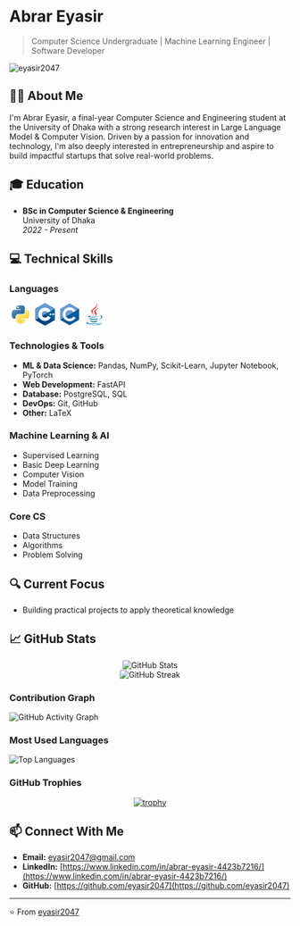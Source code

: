 # Abrar Eyasir
> Computer Science Undergraduate | Machine Learning Engineer | Software Developer

<p align="left">
  <img src="https://komarev.com/ghpvc/?username=eyasir2047&label=Profile%20views&color=0e75b6&style=flat" alt="eyasir2047" />
</p>

## 👨‍💻 About Me
I'm Abrar Eyasir, a final-year Computer Science and Engineering student at the University of Dhaka with a strong research interest in Large Language Model & Computer Vision. Driven by a passion for innovation and technology, I'm also deeply interested in entrepreneurship and aspire to build impactful startups that solve real-world problems.

## 🎓 Education
- **BSc in Computer Science & Engineering**  
  University of Dhaka  
  *2022 - Present*

## 💻 Technical Skills
### Languages
<p align="left">
  <img src="https://raw.githubusercontent.com/devicons/devicon/master/icons/python/python-original.svg" alt="python" width="40" height="40"/>
  <img src="https://raw.githubusercontent.com/devicons/devicon/master/icons/cplusplus/cplusplus-original.svg" alt="c++" width="40" height="40"/>
  <img src="https://raw.githubusercontent.com/devicons/devicon/master/icons/c/c-original.svg" alt="c" width="40" height="40"/>
  <img src="https://raw.githubusercontent.com/devicons/devicon/master/icons/java/java-original.svg" alt="java" width="40" height="40"/>
</p>

### Technologies & Tools
- **ML & Data Science:** Pandas, NumPy, Scikit-Learn, Jupyter Notebook, PyTorch 
- **Web Development:** FastAPI
- **Database:** PostgreSQL, SQL
- **DevOps:** Git, GitHub
- **Other:** LaTeX

### Machine Learning & AI
- Supervised Learning
- Basic Deep Learning
- Computer Vision 
- Model Training
- Data Preprocessing

### Core CS
- Data Structures
- Algorithms
- Problem Solving

## 🔍 Current Focus
- Building practical projects to apply theoretical knowledge

## 📈 GitHub Stats

<div align="center">
  <img src="https://github-readme-stats.vercel.app/api?username=eyasir2047&show_icons=true&theme=radical" alt="GitHub Stats" />
</div>

<div align="center">
  <img src="https://github-readme-streak-stats.herokuapp.com/?user=eyasir2047&theme=dark" alt="GitHub Streak" />
</div>

### Contribution Graph
![GitHub Activity Graph](https://activity-graph.herokuapp.com/graph?username=eyasir2047&theme=react-dark)

### Most Used Languages
![Top Languages](https://github-readme-stats.vercel.app/api/top-langs/?username=eyasir2047&layout=compact&theme=radical)

### GitHub Trophies
<p align="center">
  <a href="https://github.com/ryo-ma/github-profile-trophy">
    <img src="https://github-profile-trophy.vercel.app/?username=eyasir2047&theme=darkhub&row=1&column=6" alt="trophy" />
  </a>
</p>

## 📫 Connect With Me
- **Email:** [eyasir2047@gmail.com](mailto:eyasir2047@gmail.com)
- **LinkedIn:** [https://www.linkedin.com/in/abrar-eyasir-4423b7216/](https://www.linkedin.com/in/abrar-eyasir-4423b7216/)
- **GitHub:** [https://github.com/eyasir2047](https://github.com/eyasir2047)

---
⭐️ From [eyasir2047](https://github.com/eyasir2047)
